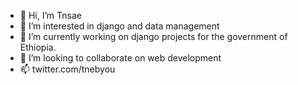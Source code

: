 - 👋 Hi, I’m Tnsae
- 👀 I’m interested in django and data management
- 🌱 I’m currently working on django projects for the government of Ethiopia.
- 💞️ I’m looking to collaborate on web development
- 📫 twitter.com/tnebyou

<!---
Tnsae6/Tnsae6 is a ✨ special ✨ repository because its `README.md` (this file) appears on your GitHub profile.
You can click the Preview link to take a look at your changes.
--->
